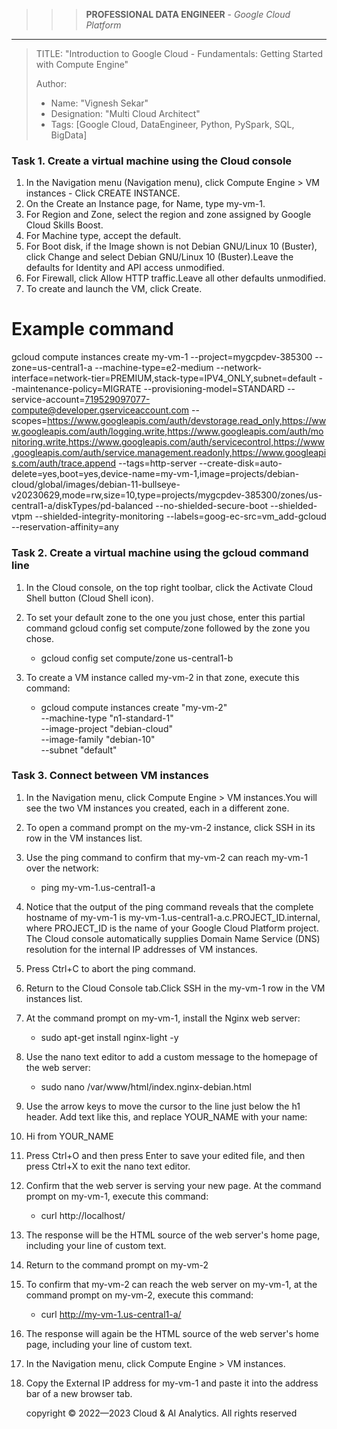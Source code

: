 >>> **PROFESSIONAL DATA ENGINEER** - *Google Cloud Platform*
------------------------

> TITLE: "Introduction to Google Cloud - Fundamentals: Getting Started with Compute Engine"
> 
> Author:
  >- Name: "Vignesh Sekar"
  >- Designation: "Multi Cloud Architect"
  >- Tags: [Google Cloud, DataEngineer, Python, PySpark, SQL, BigData]


### Task 1. Create a virtual machine using the Cloud console

1. In the Navigation menu (Navigation menu), click Compute Engine > VM instances - Click CREATE INSTANCE.
2. On the Create an Instance page, for Name, type my-vm-1.
3. For Region and Zone, select the region and zone assigned by Google Cloud Skills Boost.
4. For Machine type, accept the default.
5. For Boot disk, if the Image shown is not Debian GNU/Linux 10 (Buster), click Change and select Debian GNU/Linux 10 (Buster).Leave the defaults for Identity and API access unmodified.
6. For Firewall, click Allow HTTP traffic.Leave all other defaults unmodified.
7. To create and launch the VM, click Create.

# Example command
gcloud compute instances create my-vm-1 --project=mygcpdev-385300 --zone=us-central1-a --machine-type=e2-medium --network-interface=network-tier=PREMIUM,stack-type=IPV4_ONLY,subnet=default --maintenance-policy=MIGRATE --provisioning-model=STANDARD --service-account=719529097077-compute@developer.gserviceaccount.com --scopes=https://www.googleapis.com/auth/devstorage.read_only,https://www.googleapis.com/auth/logging.write,https://www.googleapis.com/auth/monitoring.write,https://www.googleapis.com/auth/servicecontrol,https://www.googleapis.com/auth/service.management.readonly,https://www.googleapis.com/auth/trace.append --tags=http-server --create-disk=auto-delete=yes,boot=yes,device-name=my-vm-1,image=projects/debian-cloud/global/images/debian-11-bullseye-v20230629,mode=rw,size=10,type=projects/mygcpdev-385300/zones/us-central1-a/diskTypes/pd-balanced --no-shielded-secure-boot --shielded-vtpm --shielded-integrity-monitoring --labels=goog-ec-src=vm_add-gcloud --reservation-affinity=any


### Task 2. Create a virtual machine using the gcloud command line

1. In the Cloud console, on the top right toolbar, click the Activate Cloud Shell button (Cloud Shell icon).
2. To set your default zone to the one you just chose, enter this partial command gcloud config set compute/zone followed by the zone you chose.

    - gcloud config set compute/zone us-central1-b

3. To create a VM instance called my-vm-2 in that zone, execute this command:

    - gcloud compute instances create "my-vm-2" \
          --machine-type "n1-standard-1" \
          --image-project "debian-cloud" \
          --image-family "debian-10" \
          --subnet "default"

### Task 3. Connect between VM instances

1. In the Navigation menu, click Compute Engine > VM instances.You will see the two VM instances you created, each in a different zone.
2. To open a command prompt on the my-vm-2 instance, click SSH in its row in the VM instances list.
3. Use the ping command to confirm that my-vm-2 can reach my-vm-1 over the network:

    - ping my-vm-1.us-central1-a

4. Notice that the output of the ping command reveals that the complete hostname of my-vm-1 is my-vm-1.us-central1-a.c.PROJECT_ID.internal, where PROJECT_ID is the name of your Google Cloud Platform project. The Cloud console automatically supplies Domain Name Service (DNS) resolution for the internal IP addresses of VM instances.
5. Press Ctrl+C to abort the ping command.
6. Return to the Cloud Console tab.Click SSH in the my-vm-1 row in the VM instances list.
7. At the command prompt on my-vm-1, install the Nginx web server:

    - sudo apt-get install nginx-light -y

8. Use the nano text editor to add a custom message to the homepage of the web server:

    - sudo nano /var/www/html/index.nginx-debian.html

9. Use the arrow keys to move the cursor to the line just below the h1 header. Add text like this, and replace YOUR_NAME with your name:
10. Hi from YOUR_NAME
11. Press Ctrl+O and then press Enter to save your edited file, and then press Ctrl+X to exit the nano text editor.
12. Confirm that the web server is serving your new page. At the command prompt on my-vm-1, execute this command:

    - curl http://localhost/

13. The response will be the HTML source of the web server's home page, including your line of custom text.
14. Return to the command prompt on my-vm-2
15. To confirm that my-vm-2 can reach the web server on my-vm-1, at the command prompt on my-vm-2, execute this command:

    - curl http://my-vm-1.us-central1-a/

16. The response will again be the HTML source of the web server's home page, including your line of custom text.
17. In the Navigation menu, click Compute Engine > VM instances.
18. Copy the External IP address for my-vm-1 and paste it into the address bar of a new browser tab.





    <div class="footer">
              copyright © 2022—2023 Cloud & AI Analytics. 
                                      All rights reserved
            </div>
